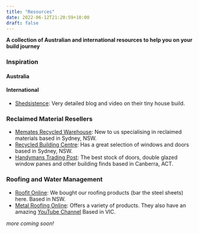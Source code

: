 ```yaml
---
title: "Resources"
date: 2022-06-12T21:20:59+10:00
draft: false
---
```


**A collection of Australian and international resources to help you on your build journey**

### Inspiration
#### Australia

#### International
- [Shedsistence](https://shedsistence.com/): Very detailed blog and video on their tiny house build.

### Reclaimed Material Resellers
- [Memates Recycled Warehouse](https://mematesrecycledwarehouse.com.au/): New to us specialising in reclaimed materials based in Sydney, NSW.
- [Recycled Building Centre](https://www.recycledbuildingcentre.com.au/): Has a great selection of windows and doors based in Sydney, NSW.
- [Handymans Trading Post](https://www.recycledbuildingcentre.com.au/): The best stock of doors, double glazed window panes and other building finds based in Canberra, ACT.

### Roofing and Water Management 
- [Roofit Online](https://roofit.online/): We bought our roofing products (bar the steel sheets) here. Based in NSW.
- [Metal Roofing Online](https://www.metalroofingonline.com.au/): Offers a variety of products. They also have an amazing [YouTube Channel](https://www.youtube.com/c/MetalRoofingOnline) Based in VIC.

*more coming soon!*